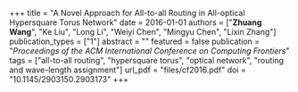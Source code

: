 +++
title = "A Novel Approach for All-to-all Routing in All-optical Hypersquare Torus Network"
date = 2016-01-01
authors = ["**Zhuang Wang**", "Ke Liu", "Long Li", "Weiyi Chen", "Mingyu Chen", "Lixin Zhang"]
publication_types = ["1"]
abstract = ""
featured = false
publication = "*Proceedings of the ACM International Conference on Computing Frontiers*"
tags = ["all-to-all routing", "hypersquare torus", "optical network", "routing and wave-length assignment"]
url_pdf = "files/cf2016.pdf"
doi = "10.1145/2903150.2903173"
+++

